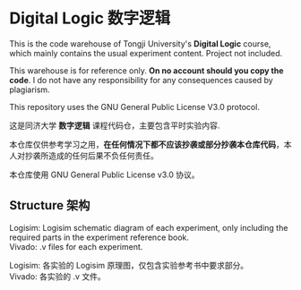 # Digital Logic 数字逻辑

This is the code warehouse of Tongji University's **Digital Logic** course, which mainly contains the usual experiment content. Project not included.  

This warehouse is for reference only. **On no account should you copy the code**. I do not have any responsibility for any consequences caused by plagiarism.

This repository uses the GNU General Public License V3.0 protocol.

这是同济大学 **数字逻辑** 课程代码仓，主要包含平时实验内容.

本仓库仅供参考学习之用，**在任何情况下都不应该抄袭或部分抄袭本仓库代码**，本人对抄袭所造成的任何后果不负任何责任。  

本仓库使用 GNU General Public License v3.0 协议。

## Structure 架构

Logisim: Logisim schematic diagram of each experiment, only including the required parts in the experiment reference book.  
Vivado: .v files for each experiment.

Logisim: 各实验的 Logisim 原理图，仅包含实验参考书中要求部分。  
Vivado: 各实验的 .v 文件。  
